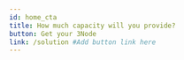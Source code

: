 ```yaml
---
id: home_cta
title: How much capacity will you provide?
button: Get your 3Node
link: /solution #Add button link here
---
```

